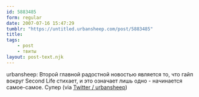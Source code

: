 ```yaml
---
id: 5883485
form: regular
date: 2007-07-16 15:47:29
tumblr: "https://untitled.urbansheep.com/post/5883485"
title:
tags:
    - post
    - твиты
layout: post-text.njk
---
```


<p>urbansheep: Второй главной радостной новостью является то, что гайп вокруг Second Life стихает, и это означает лишь одно - начинается самое-самое. Супер (via <a href="http://twitter.com/urbansheep/statuses/152348982">Twitter / urbansheep</a>)</p>


